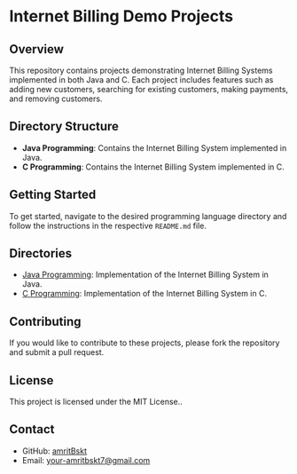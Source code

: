 # Internet Billing Demo Projects

## Overview
This repository contains projects demonstrating Internet Billing Systems implemented in both Java and C. Each project includes features such as adding new customers, searching for existing customers, making payments, and removing customers.

## Directory Structure
- **Java Programming**: Contains the Internet Billing System implemented in Java.
- **C Programming**: Contains the Internet Billing System implemented in C.

## Getting Started
To get started, navigate to the desired programming language directory and follow the instructions in the respective `README.md` file.

## Directories
- [Java Programming](./Java%20Programming): Implementation of the Internet Billing System in Java.
- [C Programming](./C%20Programming): Implementation of the Internet Billing System in C.

## Contributing
If you would like to contribute to these projects, please fork the repository and submit a pull request.

## License
This project is licensed under the MIT License..

## Contact

- GitHub: [amritBskt](https://github.com/amritBskt)
- Email: your-amritbskt7@gmail.com
